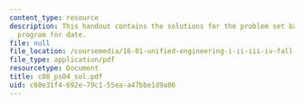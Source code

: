 ```yaml
---
content_type: resource
description: This handout contains the solutions for the problem set based on Ada95
  program for date.
file: null
file_location: /coursemedia/16-01-unified-engineering-i-ii-iii-iv-fall-2005-spring-2006/c60e31f4692e79c155eaa47bbe1d9a86_c08_ps04_sol.pdf
file_type: application/pdf
resourcetype: Document
title: c08_ps04_sol.pdf
uid: c60e31f4-692e-79c1-55ea-a47bbe1d9a86
---
```

